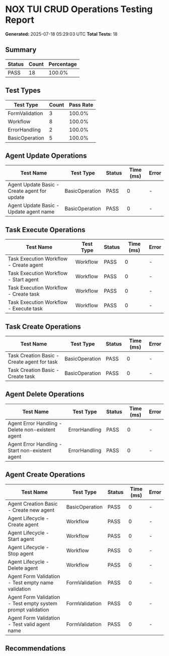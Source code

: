 # NOX TUI CRUD Operations Testing Report

**Generated:** 2025-07-18 05:29:03 UTC
**Total Tests:** 18

## Summary

| Status | Count | Percentage |
|--------|-------|------------|
| PASS | 18 | 100.0% |

## Test Types

| Test Type | Count | Pass Rate |
|-----------|-------|----------|
| FormValidation | 3 | 100.0% |
| Workflow | 8 | 100.0% |
| ErrorHandling | 2 | 100.0% |
| BasicOperation | 5 | 100.0% |

## Agent Update Operations

| Test Name | Test Type | Status | Time (ms) | Error |
|-----------|-----------|--------|-----------|-------|
| Agent Update Basic - Create agent for update | BasicOperation | PASS | 0 | - |
| Agent Update Basic - Update agent name | BasicOperation | PASS | 0 | - |

## Task Execute Operations

| Test Name | Test Type | Status | Time (ms) | Error |
|-----------|-----------|--------|-----------|-------|
| Task Execution Workflow - Create agent | Workflow | PASS | 0 | - |
| Task Execution Workflow - Start agent | Workflow | PASS | 0 | - |
| Task Execution Workflow - Create task | Workflow | PASS | 0 | - |
| Task Execution Workflow - Execute task | Workflow | PASS | 0 | - |

## Task Create Operations

| Test Name | Test Type | Status | Time (ms) | Error |
|-----------|-----------|--------|-----------|-------|
| Task Creation Basic - Create agent for task | BasicOperation | PASS | 0 | - |
| Task Creation Basic - Create task | BasicOperation | PASS | 0 | - |

## Agent Delete Operations

| Test Name | Test Type | Status | Time (ms) | Error |
|-----------|-----------|--------|-----------|-------|
| Agent Error Handling - Delete non-existent agent | ErrorHandling | PASS | 0 | - |
| Agent Error Handling - Start non-existent agent | ErrorHandling | PASS | 0 | - |

## Agent Create Operations

| Test Name | Test Type | Status | Time (ms) | Error |
|-----------|-----------|--------|-----------|-------|
| Agent Creation Basic - Create new agent | BasicOperation | PASS | 0 | - |
| Agent Lifecycle - Create agent | Workflow | PASS | 0 | - |
| Agent Lifecycle - Start agent | Workflow | PASS | 0 | - |
| Agent Lifecycle - Stop agent | Workflow | PASS | 0 | - |
| Agent Lifecycle - Delete agent | Workflow | PASS | 0 | - |
| Agent Form Validation - Test empty name validation | FormValidation | PASS | 0 | - |
| Agent Form Validation - Test empty system prompt validation | FormValidation | PASS | 0 | - |
| Agent Form Validation - Test valid agent name | FormValidation | PASS | 0 | - |

## Recommendations

